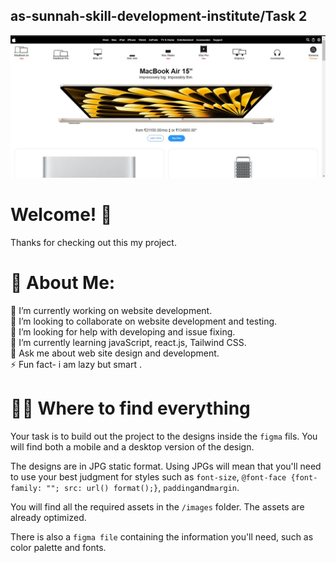 ## as-sunnah-skill-development-institute/Task 2

![assdi-batch2-Task-2](./assets/images/Screenshot.jpg)

# Welcome! 👋

Thanks for checking out this my project.

# 💫 About Me:

👨 I’m currently working on website development.  
👯 I’m looking to collaborate on website development and testing.  
🤝 I’m looking for help with developing and issue fixing.  
🌱 I’m currently learning javaScript, react.js, Tailwind CSS.  
💬 Ask me about web site design and development.  
⚡ Fun fact- i am lazy but smart .

# 👨‍💻 Where to find everything

Your task is to build out the project to the designs inside the `figma` fils. You will find both a mobile and a desktop version of the design.

The designs are in JPG static format. Using JPGs will mean that you'll need to use your best judgment for styles such as `font-size`, `@font-face {font-family: ""; src: url() format();}`, `padding`and`margin`.

You will find all the required assets in the `/images` folder. The assets are already optimized.

There is also a `figma file` containing the information you'll need, such as color palette and fonts.
